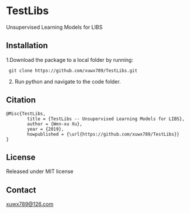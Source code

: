# TestLibs

Unsupervised Learning Models for LIBS

## Installation

1.Download the package to a local folder by running:

```
 git clone https://github.com/xuwx789/TestLibs.git
```
2. Run python and navigate to the code folder.

## Citation

```
@Misc{TestLibs,
        title = {TestLibs -- Unsupervised Learning Models for LIBS},
        author = {Wen-xu Xu},
        year = {2019},
        howpublished = {\url{https://github.com/xuwx789/TestLibs}}
}
```

## License

Released under MIT license

## Contact

xuwx789@126.com
